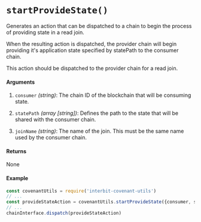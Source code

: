 # `startProvideState()`

Generates an action that can be dispatched to a chain to begin the
process of providing state in a read join.

When the resulting action is dispatched, the provider chain will begin
providing it's application state specified by statePath to the consumer
chain.

This action should be dispatched to the provider chain for a read join.

#### Arguments

1. `consumer` *(string)*: The chain ID of the blockchain that will be
   consuming state.

1. `statePath` *(array [string])*: Defines the path to the state that
   will be shared with the consumer chain.

3. `joinName` *(string)*: The name of the join. This must be the same
   name used by the consumer chain.


#### Returns

None


#### Example

```js
const covenantUtils = require('interbit-covenant-utils')
// ...
const provideStateAction = covenantUtils.startProvideState({consumer, statePath, joinName})
// ...
chainInterface.dispatch(provideStateAction)
```
